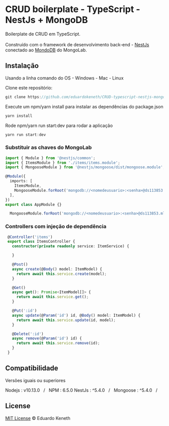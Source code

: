 # CRUD boilerplate - TypeScript - NestJs + MongoDB

Boilerplate de CRUD em TypeScript.<br><br> Construído com o framework de desenvolvimento back-end - [NestJs](https://github.com/nestjs/nest/) conectado ao
[MondoDB](https://github.com/mongodb/mongo) do MongoLab.

## Instalação

Usando a linha comando do OS - Windows - Mac - Linux

Clone este repositório:
```js
git clone https://github.com/eduardokeneth/CRUD-typescript-nestjs-mongodb.git
```

Execute um npm/yarn install para instalar as dependências do package.json
```js
yarn install
```

Rode npm/yarn run start:dev para rodar a aplicação
```js
yarn run start:dev
```

### Substituir as chaves do MongoLab

```typescript
import { Module } from '@nestjs/common';
import { ItemsModule } from './items/items.module';
import { MongooseModule } from '@nestjs/mongoose/dist/mongoose.module';

@Module({
  imports: [
    ItemsModule,
    MongooseModule.forRoot('mongodb://<nomedeusuario>:<senha>@ds113853.mlab.com:13853/crud-project'),
  ],
})
export class AppModule {}

```

```typescript
  MongooseModule.forRoot('mongodb://<nomedeusuario>:<senha>@ds113853.mlab.com:13853/crud-project'),
```

### Controllers com injeção de dependência

```typescript
 @Controller('items')
 export class ItemsController {
   constructor(private readonly service: ItemService) {

   }

   @Post()
   async create(@Body() model: ItemModel) {
     return await this.service.create(model);
   }

   @Get()
   async get(): Promise<ItemModel[]> {
     return await this.service.get();
   }

   @Put(':id')
   async update(@Param('id') id, @Body() model: ItemModel) {
     return await this.service.update(id, model);
   }

   @Delete(':id')
   async remove(@Param('id') id) {
     return await this.service.remove(id);
   }
 }
```

## Compatibilidade
Versões iguais ou superiores

Nodejs : v10.13.0 &nbsp;&nbsp;/&nbsp;&nbsp; NPM : 6.5.0
NestJs : ^5.4.0 &nbsp;&nbsp;/&nbsp;&nbsp; Mongoose : ^5.4.0 &nbsp;&nbsp;/&nbsp;&nbsp;

License
--------

[MIT License](https://github.com/eduardokeneth/CRUD-typescript-nestjs-mongodb/blob/master/LICENSE.md) © Eduardo Keneth
